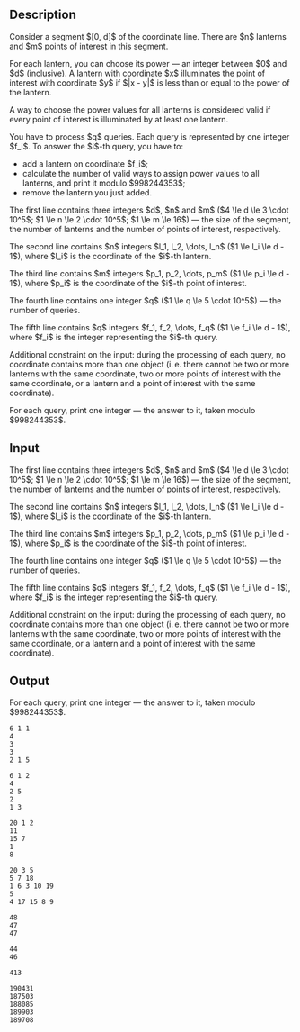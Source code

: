 ## Description

<div><p>Consider a segment $[0, d]$ of the coordinate line. There are $n$ lanterns and $m$ points of interest in this segment.</p><p>For each lantern, you can choose its power — an integer between $0$ and $d$ (inclusive). A lantern with coordinate $x$ illuminates the point of interest with coordinate $y$ if $|x - y|$ is less than or equal to the power of the lantern.</p><p>A way to choose the power values for all lanterns is considered <span class="tex-font-style-bf">valid</span> if every point of interest is illuminated by at least one lantern.</p><p>You have to process $q$ queries. Each query is represented by one integer $f_i$. To answer the $i$-th query, you have to:</p><ul> <li> add a lantern on coordinate $f_i$; </li><li> calculate the number of valid ways to assign power values to all lanterns, and print it modulo $998244353$; </li><li> remove the lantern you just added. </li></ul></div><div class="input-specification"><p>The first line contains three integers $d$, $n$ and $m$ ($4 \le d \le 3 \cdot 10^5$; $1 \le n \le 2 \cdot 10^5$; $1 \le m \le 16$) — the size of the segment, the number of lanterns and the number of points of interest, respectively.</p><p>The second line contains $n$ integers $l_1, l_2, \dots, l_n$ ($1 \le l_i \le d - 1$), where $l_i$ is the coordinate of the $i$-th lantern.</p><p>The third line contains $m$ integers $p_1, p_2, \dots, p_m$ ($1 \le p_i \le d - 1$), where $p_i$ is the coordinate of the $i$-th point of interest.</p><p>The fourth line contains one integer $q$ ($1 \le q \le 5 \cdot 10^5$) — the number of queries.</p><p>The fifth line contains $q$ integers $f_1, f_2, \dots, f_q$ ($1 \le f_i \le d - 1$), where $f_i$ is the integer representing the $i$-th query.</p><p>Additional constraint on the input: during the processing of each query, no coordinate contains more than one object (i. e. there cannot be two or more lanterns with the same coordinate, two or more points of interest with the same coordinate, or a lantern and a point of interest with the same coordinate).</p></div><div class="output-specification"><p>For each query, print one integer — the answer to it, taken modulo $998244353$.</p></div>

## Input

<p>The first line contains three integers $d$, $n$ and $m$ ($4 \le d \le 3 \cdot 10^5$; $1 \le n \le 2 \cdot 10^5$; $1 \le m \le 16$) — the size of the segment, the number of lanterns and the number of points of interest, respectively.</p><p>The second line contains $n$ integers $l_1, l_2, \dots, l_n$ ($1 \le l_i \le d - 1$), where $l_i$ is the coordinate of the $i$-th lantern.</p><p>The third line contains $m$ integers $p_1, p_2, \dots, p_m$ ($1 \le p_i \le d - 1$), where $p_i$ is the coordinate of the $i$-th point of interest.</p><p>The fourth line contains one integer $q$ ($1 \le q \le 5 \cdot 10^5$) — the number of queries.</p><p>The fifth line contains $q$ integers $f_1, f_2, \dots, f_q$ ($1 \le f_i \le d - 1$), where $f_i$ is the integer representing the $i$-th query.</p><p>Additional constraint on the input: during the processing of each query, no coordinate contains more than one object (i. e. there cannot be two or more lanterns with the same coordinate, two or more points of interest with the same coordinate, or a lantern and a point of interest with the same coordinate).</p>

## Output

<p>For each query, print one integer — the answer to it, taken modulo $998244353$.</p>





```input1
6 1 1
4
3
3
2 1 5
```




```input2
6 1 2
4
2 5
2
1 3
```




```input3
20 1 2
11
15 7
1
8
```




```input4
20 3 5
5 7 18
1 6 3 10 19
5
4 17 15 8 9
```




```output1
48
47
47
```




```output2
44
46
```




```output3
413
```




```output4
190431
187503
188085
189903
189708
```



